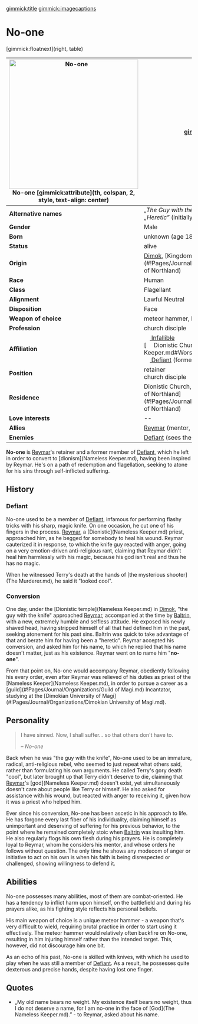 [gimmick:title](No-one)
[gimmick:imagecaptions]( )

# No-one

[gimmick:floatnext](right, table)

| <a href="https://i.imgur.com/iiYaFoH.png"><img src="https://i.imgur.com/iiYaFoH.png" width="350px" alt="No-one" title="No-one"></img></a><br />No-one [gimmick:attribute](th, colspan, 2, style, text-align: center) | [gimmick:del]()                                              |
| ------------------------------------------------------------ | ------------------------------------------------------------ |
| **Alternative names**                                        | *„The Guy with the Knife”*<br />*„Heretic”* (initially, by [Baltrin](Baltrin.md)) |
| **Gender**                                                   | Male                                                         |
| **Born**                                                     | unknown (age 18-25)                                          |
| **Status**                                                   | alive                                                        |
| **Origin**                                                   | [Dimok](#!Pages/Journal/Locations/Dimok.md), [Kingdom of Northland](#!Pages/Journal/Organizations/Kingdom of Northland) |
| **Race**                                                     | Human                                                        |
| **Class**                                                    | Flagellant                                                   |
| **Alignment**                                                | Lawful Neutral                                               |
| **Disposition**                                              | Face                                                         |
| **Weapon of choice**                                         | meteor hammer, knife                                         |
| **Profession**                                               | church disciple                                              |
| **Affiliation**                                              | [<img src="https://i.imgur.com/irvSr2O.png" height="16px"></img> Infallible](#!Pages/Journal/Organizations/Infallible.md)<br />[<img src="https://i.imgur.com/mU5mAl5.png" height="16px"></img> Dionistic Church](Nameless Keeper.md#Worshippers)<br />[<img src="https://i.imgur.com/ZVeztfS.png" height="16px"></img> Defiant](#!Pages/Journal/Organizations/Defiant.md) (formerly) |
| **Position**                                                 | retainer<br />church disciple                                |
| **Residence**                                                | Dionistic Church, [Dimok](#!Pages/Journal/Locations/Dimok.md), [Kingdom <br />of Northland](#!Pages/Journal/Organizations/Kingdom of Northland) |
| **Love interests**                                           | --                                                           |
| **Allies**                                                   | [Reymar](Reymar.md) (mentor, was converted by him)           |
| **Enemies**                                                  | [Defiant](#!Pages/Journal/Organizations/Defiant.md) (sees them as sinful) |

**No-one** is [Reymar](Reymar.md)'s retainer and a former member of [Defiant](#!Pages/Journal/Organizations/Defiant.md), which he left in order to convert to [dionism](Nameless Keeper.md), having been inspired by Reymar. He's on a path of redemption and flagellation, seeking to atone for his sins through self-inflicted suffering.

## History

### Defiant

No-one used to be a member of [Defiant](#!Pages/Journal/Organizations/Defiant.md), infamous for performing flashy tricks with his sharp, magic knife. On one occasion, he cut one of his fingers in the process. [Reymar](Reymar.md), a [Dionistic](Nameless Keeper.md) priest, approached him, as he begged for somebody to heal his wound. Reymar cauterized it in response, to which the knife guy reacted with anger, going on a very emotion-driven anti-religious rant, claiming that Reymar didn't heal him harmlessly with his magic, because his god isn't real and thus he has no magic.

When he witnessed Terry's death at the hands of [the mysterious shooter](The Murderer.md), he said it "looked cool".

### Conversion

One day, under the [Dionistic temple](Nameless Keeper.md) in [Dimok](#!Pages/Journal/Locations/Dimok.md), "the guy with the knife" approached [Reymar](Reymar.md), accompanied at the time by [Baltrin](Baltrin.md), with a new, extremely humble and selfless attitude. He exposed his newly shaved head, having stripped himself of all that had defined him in the past, seeking atonement for his past sins. Baltrin was quick to take advantage of that and berate him for having been a "heretic". Reymar accepted his conversion, and asked him for his name, to which he replied that his name doesn't matter, just as his existence. Reymar went on to name him "**no-one**".

From that point on, No-one would accompany Reymar, obediently following his every order, even after Reymar was relieved of his duties as priest of the [Nameless Keeper](Nameless Keeper.md), in order to pursue a career as a [guild](#!Pages/Journal/Organizations/Guild of Magi.md) Incantator, studying at the  [Dimokian University of Magi](#!Pages/Journal/Organizations/Dimokian University of Magi.md).

## Personality

> I have sinned. Now, I shall suffer... so that others don't have to.
>
> – *No-one*

Back when he was "the guy with the knife", No-one used to be an immature, radical, anti-religious rebel, who seemed to just repeat what others said, rather than formulating his own arguments. He called Terry's gory death "cool", but later brought up that Terry didn't deserve to die, claiming that [Reymar](Reymar.md)'s [god](Nameless Keeper.md) doesn't exist, yet simultaneously doesn't care about people like Terry or himself. He also asked for assistance with his wound, but reacted with anger to receiving it, given how it was a priest who helped him.

Ever since his conversion, No-one has been ascetic in his approach to life. He has forgone every last fiber of his individuality, claiming himself as unimportant and deserving of suffering for his previous behavior, to the point where he remained completely stoic when [Baltrin](Baltrin.md) was insulting him. He also regularly flogs his own flesh during his prayers. He is completely loyal to Reymar, whom he considers his mentor, and whose orders he follows without question. The only time he shows any modecom of anger or initiative to act on his own is when his faith is being disrespected or challenged, showing willingness to defend it.

## Abilities

No-one possesses many abilities, most of them are combat-oriented. He has a tendency to inflict harm upon himself, on the battlefield and during his prayers alike, as his fighting style reflects his personal beliefs.

His main weapon of choice is a unique meteor hammer - a weapon that's very difficult to wield, requiring brutal practice in order to start using it effectively. The meteor hammer would relatively often backfire on No-one, resulting in him injuring himself rather than the intended target. This, however, did not discourage him one bit.

As an echo of his past, No-one is skilled with knives, with which he used to play when he was still a member of [Defiant](#!Pages/Journal/Organizations/Defiant.md). As a result, he possesses quite dexterous and precise hands, despite having lost one finger.

## Quotes

* „My old name bears no weight. My existence itself bears no weight, thus I do not deserve a name, for I am no-one in the face of [God](The Nameless Keeper.md).” - to Reymar, asked about his name.